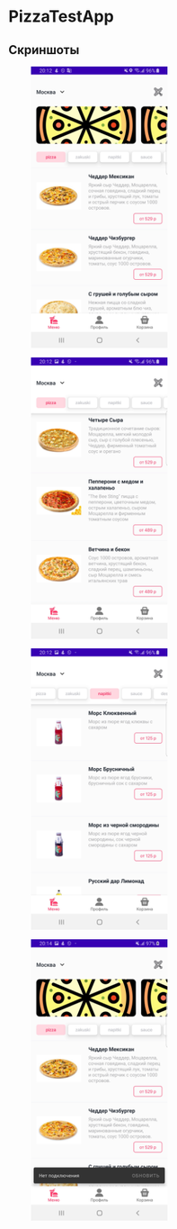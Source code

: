 # PizzaTestApp

## Скриншоты

<figure>
<img alt="" height="500" src="screenshots/Screenshot_20221016-201204_PizzaTestApp.jpg"/>
</figure>
<figure>
<img alt="" height="500" src="screenshots/Screenshot_20221016-201211_PizzaTestApp.jpg"/>
</figure>
<figure>
<img alt="" height="500" src="screenshots/Screenshot_20221016-201221_PizzaTestApp.jpg"/>
</figure>
<figure>
<img alt="" height="500" src="screenshots/Screenshot_20221016-201440_PizzaTestApp.jpg"/>
</figure>

